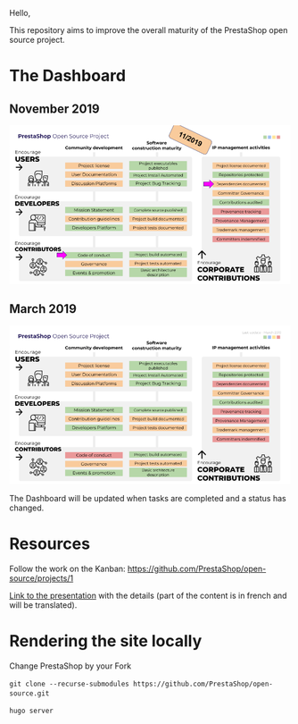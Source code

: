 Hello,

This repository aims to improve the overall maturity of the PrestaShop open source project.

# The Dashboard

## November 2019

![DashBoard](content/images/2019-november.png)


## March 2019

![DashBoard](content/images/2019-march.png)

The Dashboard will be updated when tasks are completed and a status has changed.

# Resources

Follow the work on the Kanban: https://github.com/PrestaShop/open-source/projects/1

[Link to the presentation](https://docs.google.com/presentation/d/e/2PACX-1vTEbW-otnpKF8qrXMdgaMJg1HWYOqW4R2fVAXzw_YY-g0KubhlbPLVUVmutBoy4lvDUpWr736JO1aCG/pub?start=false&loop=false&delayms=60000) with the details (part of the content is in french and will be translated).

# Rendering the site locally

Change PrestaShop by your Fork 

`git clone --recurse-submodules https://github.com/PrestaShop/open-source.git`

`hugo server`

